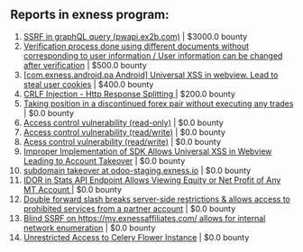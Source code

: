 ## Reports in exness program:
1. [SSRF in graphQL query (pwapi.ex2b.com)](https://hackerone.com/reports/1864188) | $3000.0 bounty
2. [Verification process done using different documents without corresponding to user information / User information can be changed after verification](https://hackerone.com/reports/1446107) | $500.0 bounty
3. [[com.exness.android.pa Android] Universal XSS in webview. Lead to steal user cookies](https://hackerone.com/reports/532836) | $400.0 bounty
4. [CRLF Injection - Http Response Splitting ](https://hackerone.com/reports/1514359) | $200.0 bounty
5. [Taking position in a discontinued forex pair without executing any trades](https://hackerone.com/reports/1509211) | $0.0 bounty
6. [Access control vulnerability (read-only)](https://hackerone.com/reports/1159367) | $0.0 bounty
7. [Access control vulnerability (read/write)](https://hackerone.com/reports/1174734) | $0.0 bounty
8. [Acess control vulnerability (read/write)](https://hackerone.com/reports/1174387) | $0.0 bounty
9. [Improper Implementation of SDK Allows Universal XSS in Webview Leading to Account Takeover](https://hackerone.com/reports/1455987) | $0.0 bounty
10. [subdomain takeover at odoo-staging.exness.io](https://hackerone.com/reports/1540252) | $0.0 bounty
11. [IDOR in Stats API Endpoint Allows Viewing Equity or Net Profit of Any MT Account ](https://hackerone.com/reports/1644436) | $0.0 bounty
12. [Double forward slash breaks server-side restrictions & allows access to prohibited services from a partner account](https://hackerone.com/reports/1829170) | $0.0 bounty
13. [Blind SSRF on https://my.exnessaffiliates.com/ allows for internal network enumeration](https://hackerone.com/reports/1832494) | $0.0 bounty
14. [Unrestricted Access to Celery Flower Instance](https://hackerone.com/reports/2264960) | $0.0 bounty